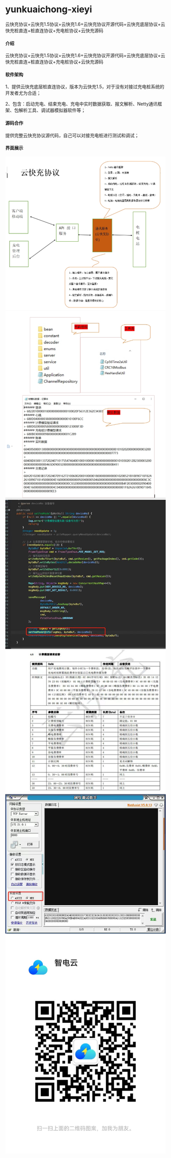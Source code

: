 # yunkuaichong-xieyi
云快充协议+云快充1.5协议+云快充1.6+云快充协议开源代码+云快充底层协议+云快充桩直连+桩直连协议+充电桩协议+云快充源码

#### 介绍
云快充协议+云快充1.5协议+云快充1.6+云快充协议开源代码+云快充底层协议+云快充桩直连+桩直连协议+充电桩协议+云快充源码

#### 软件架构

1、提供云快充底层桩直连协议，版本为云快充1.5，对于没有对接过充电桩系统的开发者尤为合适；

2、包含：启动充电、结束充电、充电中实时数据获取、报文解析、Netty通讯框架、包解析工具、调试器模拟器软件等；

#### 源码合作

提供完整云快充协议源代码，自己可以对接充电桩进行测试和调试；

#### 界面展示

![extending-a-theme](/001.png)
![extending-a-theme](/002.png)
![extending-a-theme](/003.jpg)
![extending-a-theme](/004.png)
![extending-a-theme](/005.jpg)
![extending-a-theme](/微信图片_20240709101914.jpg)


